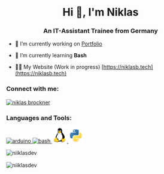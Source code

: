 <h1 align="center">Hi 👋, I'm Niklas</h1>
<h3 align="center">An IT-Assistant Trainee from Germany</h3>

- 🔭 I’m currently working on [Portfolio](https://github.com/NiiklasDEV/Portfolio)

- 🌱 I’m currently learning **Bash**

- 👨‍💻 My Website (Work in progress) [https://niklasb.tech](https://niklasb.tech)

<h3 align="left">Connect with me:</h3>
<p align="left">
<a href="https://linkedin.com/in/niklas brockner" target="blank"><img align="center" src="https://raw.githubusercontent.com/rahuldkjain/github-profile-readme-generator/master/src/images/icons/Social/linked-in-alt.svg" alt="niklas brockner" height="30" width="40" /></a>
</p>

<h3 align="left">Languages and Tools:</h3>
<p align="left"> <a href="https://www.arduino.cc/" target="_blank" rel="noreferrer"> <img src="https://cdn.worldvectorlogo.com/logos/arduino-1.svg" alt="arduino" width="40" height="40"/> </a> <a href="https://www.gnu.org/software/bash/" target="_blank" rel="noreferrer"> <img src="https://www.vectorlogo.zone/logos/gnu_bash/gnu_bash-icon.svg" alt="bash" width="40" height="40"/> </a> <a href="https://www.linux.org/" target="_blank" rel="noreferrer"> <img src="https://raw.githubusercontent.com/devicons/devicon/master/icons/linux/linux-original.svg" alt="linux" width="40" height="40"/> </a> <a href="https://www.python.org" target="_blank" rel="noreferrer"> <img src="https://raw.githubusercontent.com/devicons/devicon/master/icons/python/python-original.svg" alt="python" width="40" height="40"/> </a> </p>

<p><img align="center" src="https://github-readme-stats.vercel.app/api/top-langs?username=niiklasdev&show_icons=true&locale=en&layout=compact" alt="niiklasdev" /></p>

<p><img align="center" src="https://github-readme-streak-stats.herokuapp.com/?user=niiklasdev&" alt="niiklasdev" /></p>
